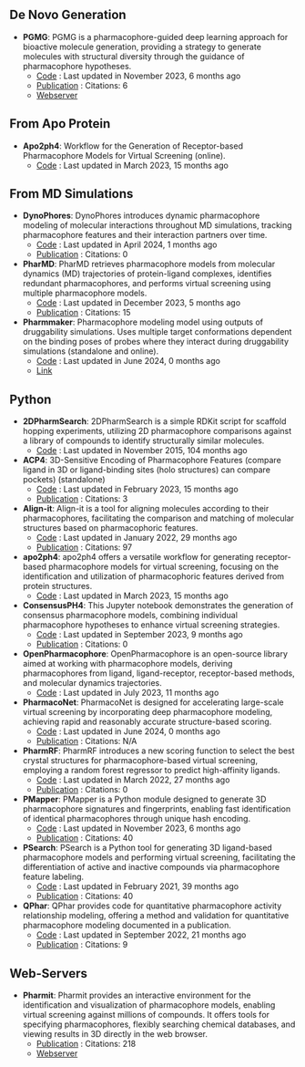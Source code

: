 
## **De Novo Generation**
- **PGMG**: PGMG is a pharmacophore-guided deep learning approach for bioactive molecule generation, providing a strategy to generate molecules with structural diversity through the guidance of pharmacophore hypotheses.
	- [Code](https://github.com/CSUBioGroup/PGMG) : Last updated in November 2023, 6 months ago
	- [Publication](https://doi.org/10.1038%2Fs41467-023-41454-9) : Citations: 6
	- [Webserver](https://www.csuligroup.com/PGMG)

## **From Apo Protein**
- **Apo2ph4**: Workflow for the Generation of Receptor-based Pharmacophore Models for Virtual Screening (online).
	- [Code](https://github.com/aglanger/apo2ph4/) : Last updated in March 2023, 15 months ago

## **From MD Simulations**
- **DynoPhores**: DynoPhores introduces dynamic pharmacophore modeling of molecular interactions throughout MD simulations, tracking pharmacophore features and their interaction partners over time.
	- [Code](https://github.com/wolberlab/dynophores) : Last updated in April 2024, 1 months ago
	- [Publication](https://doi.org/10.18452/14267) : Citations: 0
- **PharMD**: PharMD retrieves pharmacophore models from molecular dynamics (MD) trajectories of protein-ligand complexes, identifies redundant pharmacophores, and performs virtual screening using multiple pharmacophore models.
	- [Code](https://github.com/ci-lab-cz/pharmd) : Last updated in December 2023, 5 months ago
	- [Publication](https://doi.org/10.3390/ijms20235834) : Citations: 15
- **Pharmmaker**: Pharmacophore modeling model using outputs of druggability simulations. Uses multiple target conformations dependent on the binding poses of probes where they interact during druggability simulations (standalone and online).
	- [Code](https://github.com/prody/ProDy) : Last updated in June 2024, 0 months ago
	- [Link](http://prody.csb.pitt.edu/pharmmaker/)

## **Python**
- **2DPharmSearch**: 2DPharmSearch is a simple RDKit script for scaffold hopping experiments, utilizing 2D pharmacophore comparisons against a library of compounds to identify structurally similar molecules.
	- [Code](https://github.com/arthuc01/2d-pharmacophore-search) : Last updated in November 2015, 104 months ago
- **ACP4**: 3D-Sensitive Encoding of Pharmacophore Features (compare ligand in 3D or ligand-binding sites (holo structures) can compare pockets) (standalone)
	- [Code](https://github.com/tsudalab/ACP4) : Last updated in February 2023, 15 months ago
	- [Publication](https://doi.org/10.1021/acs.jcim.2c01623) : Citations: 3
- **Align-it**: Align-it is a tool for aligning molecules according to their pharmacophores, facilitating the comparison and matching of molecular structures based on pharmacophoric features.
	- [Code](https://github.com/OliverBScott/align-it) : Last updated in January 2022, 29 months ago
	- [Publication](https://doi.org/10.1016/j.jmgm.2008.04.003) : Citations: 97
- **apo2ph4**: apo2ph4 offers a versatile workflow for generating receptor-based pharmacophore models for virtual screening, focusing on the identification and utilization of pharmacophoric features derived from protein structures.
	- [Code](https://github.com/molinfo-vienna/apo2ph4) : Last updated in March 2023, 15 months ago
- **ConsensusPH4**: This Jupyter notebook demonstrates the generation of consensus pharmacophore models, combining individual pharmacophore hypotheses to enhance virtual screening strategies.
	- [Code](https://github.com/AngelRuizMoreno/ConcensusPharmacophore/blob/main/tutorials/ConsensusPharmacophore.ipynb) : Last updated in September 2023, 9 months ago
	- [Publication](https://doi.org/10.5281/zenodo.8276506) : Citations: 0
- **OpenPharmacophore**: OpenPharmacophore is an open-source library aimed at working with pharmacophore models, deriving pharmacophores from ligand, ligand-receptor, receptor-based methods, and molecular dynamics trajectories.
	- [Code](https://github.com/uibcdf/OpenPharmacophore) : Last updated in July 2023, 11 months ago
- **PharmacoNet**: PharmacoNet is designed for accelerating large-scale virtual screening by incorporating deep pharmacophore modeling, achieving rapid and reasonably accurate structure-based scoring.
	- [Code](https://github.com/SeonghwanSeo/PharmacoNet) : Last updated in June 2024, 0 months ago
	- [Publication](https://arxiv.org/abs/2310.03223) : Citations: N/A
- **PharmRF**: PharmRF introduces a new scoring function to select the best crystal structures for pharmacophore-based virtual screening, employing a random forest regressor to predict high-affinity ligands.
	- [Code](https://github.com/Prasanth-Kumar87/PharmRF) : Last updated in March 2022, 27 months ago
	- [Publication](https://doi.org/10.1002/jcc.26840.) : Citations: 0
- **PMapper**: PMapper is a Python module designed to generate 3D pharmacophore signatures and fingerprints, enabling fast identification of identical pharmacophores through unique hash encoding.
	- [Code](https://github.com/DrrDom/pmapper) : Last updated in November 2023, 6 months ago
	- [Publication](https://doi.org/10.3390/molecules23123094) : Citations: 40
- **PSearch**: PSearch is a Python tool for generating 3D ligand-based pharmacophore models and performing virtual screening, facilitating the differentiation of active and inactive compounds via pharmacophore feature labeling.
	- [Code](https://github.com/meddwl/psearch) : Last updated in February 2021, 39 months ago
	- [Publication](https://doi.org/10.3390/molecules23123094) : Citations: 40
- **QPhar**: QPhar provides code for quantitative pharmacophore activity relationship modeling, offering a method and validation for quantitative pharmacophore modeling documented in a publication.
	- [Code](https://github.com/StefanKohlbacher/QuantPharmacophore) : Last updated in September 2022, 21 months ago
	- [Publication](https://doi.org/10.1186/s13321-021-00537-9) : Citations: 9

## **Web-Servers**
- **Pharmit**: Pharmit provides an interactive environment for the identification and visualization of pharmacophore models, enabling virtual screening against millions of compounds. It offers tools for specifying pharmacophores, flexibly searching chemical databases, and viewing results in 3D directly in the web browser.
	- [Publication](https://doi.org/10.1093%2Fnar%2Fgkw287) : Citations: 218
	- [Webserver](https://pharmit.csb.pitt.edu/)
